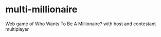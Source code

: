 # multi-millionaire
Web game of Who Wants To Be A Millionaire? with host and contestant multiplayer
